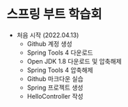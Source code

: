 스프링 부트 학습회
==================
* 처음 시작 (2022.04.13)
  - Github 계정 생성
  - Spring Tools 4 다운로드
  - Open JDK 1.8 다운로드 및 압축해제
  - Spring Tools 4 압축해제
  - Github 마크다운 실습
  - Spring 프로젝트 생성
  - HelloController 작성
